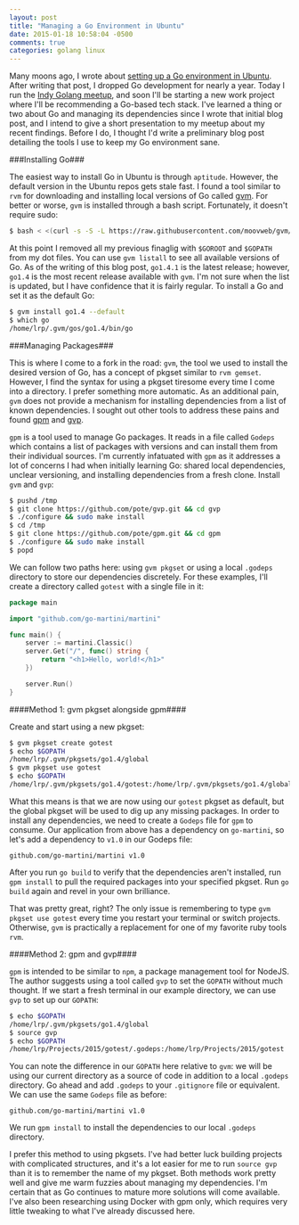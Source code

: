 ```yaml
---
layout: post
title: "Managing a Go Environment in Ubuntu"
date: 2015-01-18 10:58:04 -0500
comments: true
categories: golang linux
---
```


Many moons ago, I wrote about [setting up a Go environment in Ubuntu](/blog/2013/12/15/setting-up-a-go-environment-in-ubuntu-12-dot-04). After writing that post, I dropped Go development for nearly a year. Today I run the [Indy Golang meetup](http://www.meetup.com/Indy-Golang/events/219612982/), and soon I'll be starting a new work project where I'll be recommending a Go-based tech stack. I've learned a thing or two about Go and managing its dependencies since I wrote that initial blog post, and I intend to give a short presentation to my meetup about my recent findings. Before I do, I thought I'd write a preliminary blog post detailing the tools I use to keep my Go environment sane.

###Installing Go###

The easiest way to install Go in Ubuntu is through `aptitude`. However, the default version in the Ubuntu repos gets stale fast. I found a tool similar to `rvm` for downloading and installing local versions of Go called [gvm](https://github.com/moovweb/gvm). For better or worse, `gvm` is installed through a bash script. Fortunately, it doesn't require sudo:

``` bash
$ bash < <(curl -s -S -L https://raw.githubusercontent.com/moovweb/gvm/master/binscripts/gvm-installer)
```

At this point I removed all my previous finaglig with `$GOROOT` and `$GOPATH` from my dot files. You can use `gvm listall` to see all available versions of Go. As of the writing of this blog post, `go1.4.1` is the latest release; however, `go1.4` is the most recent release available with `gvm`. I'm not sure when the list is updated, but I have confidence that it is fairly regular. To install a Go and set it as the default Go:

```bash
$ gvm install go1.4 --default
$ which go
/home/lrp/.gvm/gos/go1.4/bin/go
```

###Managing Packages###

This is where I come to a fork in the road: `gvm`, the tool we used to install the desired version of Go, has a concept of pkgset similar to `rvm gemset`. However, I find the syntax for using a pkgset tiresome every time I come into a directory. I prefer something more automatic. As an additional pain, `gvm` does not provide a mechanism for installing dependencies from a list of known dependencies. I sought out other tools to address these pains and found [gpm](https://github.com/pote/gpm) and [gvp](https://github.com/pote/gvp).

`gpm` is a tool used to manage Go packages. It reads in a file called `Godeps` which contains a list of packages with versions and can install them from their individual sources. I'm currently infatuated with `gpm` as it addresses a lot of concerns I had when initially learning Go: shared local dependencies, unclear versioning, and installing dependencies from a fresh clone. Install `gvm` and `gvp`:

``` bash
$ pushd /tmp
$ git clone https://github.com/pote/gvp.git && cd gvp
$ ./configure && sudo make install
$ cd /tmp
$ git clone https://github.com/pote/gpm.git && cd gpm
$ ./configure && sudo make install
$ popd
```

We can follow two paths here: using `gvm pkgset` or using a local `.godeps` directory to store our dependencies discretely. For these examples, I'll create a directory called `gotest` with a single file in it:

``` go hello.go
package main

import "github.com/go-martini/martini"

func main() {
    server := martini.Classic()
    server.Get("/", func() string {
        return "<h1>Hello, world!</h1>"
    })

    server.Run()
}
```

####Method 1: gvm pkgset alongside gpm####

Create and start using a new pkgset:

``` bash
$ gvm pkgset create gotest
$ echo $GOPATH
/home/lrp/.gvm/pkgsets/go1.4/global
$ gvm pkgset use gotest
$ echo $GOPATH
/home/lrp/.gvm/pkgsets/go1.4/gotest:/home/lrp/.gvm/pkgsets/go1.4/global
```

What this means is that we are now using our `gotest` pkgset as default, but the global pkgset will be used to dig up any missing packages. In order to install any dependencies, we need to create a `Godeps` file for `gpm` to consume. Our application from above has a dependency on `go-martini`, so let's add a dependency to `v1.0` in our Godeps file:

``` text Godeps
github.com/go-martini/martini v1.0
```

After you run `go build` to verify that the dependencies aren't installed, run `gpm install` to pull the required packages into your specified pkgset. Run `go build` again and revel in your own brilliance.

That was pretty great, right? The only issue is remembering to type `gvm pkgset use gotest` every time you restart your terminal or switch projects. Otherwise, `gvm` is practically a replacement for one of my favorite ruby tools `rvm`.

####Method 2: gpm and gvp####

`gpm` is intended to be similar to `npm`, a package management tool for NodeJS. The author suggests using a tool called `gvp` to set the `GOPATH` without much thought. If we start a fresh terminal in our example directory, we can use `gvp` to set up our `GOPATH`:

``` bash
$ echo $GOPATH
/home/lrp/.gvm/pkgsets/go1.4/global
$ source gvp
$ echo $GOPATH
/home/lrp/Projects/2015/gotest/.godeps:/home/lrp/Projects/2015/gotest
```

You can note the difference in our `GOPATH` here relative to `gvm`: we will be using our current directory as a source of code in addition to a local `.godeps` directory. Go ahead and add `.godeps` to your `.gitignore` file or equivalent. We can use the same `Godeps` file as before:

``` text Godeps
github.com/go-martini/martini v1.0
```

We run `gpm install` to install the dependencies to our local `.godeps` directory.

I prefer this method to using pkgsets. I've had better luck building projects with complicated structures, and it's a lot easier for me to run `source gvp` than it is to remember the name of my pkgset. Both methods work pretty well and give me warm fuzzies about managing my dependencies. I'm certain that as Go continues to mature more solutions will come available. I've also been researching using Docker with gpm only, which requires very little tweaking to what I've already discussed here.
